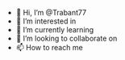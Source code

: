 - 👋 Hi, I’m @Trabant77
- 👀 I’m interested in 
- 🌱 I’m currently learning 
- 💞️ I’m looking to collaborate on
- 📫 How to reach me  
 
